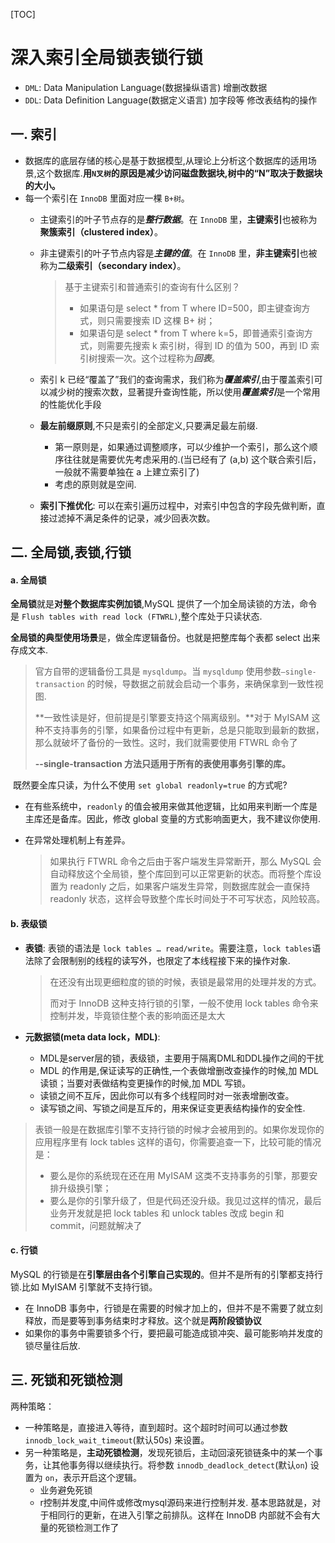 [TOC]

# 深入索引全局锁表锁行锁

- `DML`: Data Manipulation Language(数据操纵语言) 增删改数据
- `DDL`: Data Definition Language(数据定义语言) 加字段等 修改表结构的操作

## 一. 索引

- 数据库的底层存储的核心是基于数据模型,从理论上分析这个数据库的适用场景,这个数据库.**用`N叉树`的原因是减少访问磁盘数据块,树中的“N”取决于数据块的大小。**
- 每一个索引在 `InnoDB` 里面对应一棵 `B+树`。
  - 主键索引的叶子节点存的是***整行数据***。在 `InnoDB` 里，**主键索引**也被称为**聚簇索引（clustered index）**。

  - 非主键索引的叶子节点内容是***主键的值***。在 `InnoDB` 里，**非主键索引**也被称为**二级索引（secondary index）**。

    > 基于主键索引和普通索引的查询有什么区别？
    >
    > - 如果语句是 select * from T where ID=500，即主键查询方式，则只需要搜索 ID 这棵 B+ 树；
    > - 如果语句是 select * from T where k=5，即普通索引查询方式，则需要先搜索 k 索引树，得到 ID 的值为 500，再到 ID 索引树搜索一次。这个过程称为***回表***。

  - 索引 k 已经“覆盖了”我们的查询需求，我们称为***覆盖索引***,由于覆盖索引可以减少树的搜索次数，显著提升查询性能，所以使用***覆盖索引***是一个常用的性能优化手段

  - **最左前缀原则**,不只是索引的全部定义,只要满足最左前缀.
    
    - 第一原则是，如果通过调整顺序，可以少维护一个索引，那么这个顺序往往就是需要优先考虑采用的.(当已经有了 (a,b) 这个联合索引后，一般就不需要单独在 a 上建立索引了)
    - 考虑的原则就是空间.
    
  - **索引下推优化**: 可以在索引遍历过程中，对索引中包含的字段先做判断，直接过滤掉不满足条件的记录，减少回表次数。

## 二. 全局锁,表锁,行锁

#### a. 全局锁

​	**全局锁**就是**对整个数据库实例加锁**,MySQL 提供了一个加全局读锁的方法，命令是 `Flush tables with read lock (FTWRL)`,整个库处于只读状态.

   **全局锁的典型使用场景**是，做全库逻辑备份。也就是把整库每个表都 select 出来存成文本.

>  官方自带的逻辑备份工具是 `mysqldump`。当 `mysqldump` 使用参数`–single-transaction` 的时候，导数据之前就会启动一个事务，来确保拿到一致性视图.
>
> **一致性读是好，但前提是引擎要支持这个隔离级别。**对于 MyISAM 这种不支持事务的引擎，如果备份过程中有更新，总是只能取到最新的数据，那么就破坏了备份的一致性。这时，我们就需要使用 FTWRL 命令了
>
> **--single-transaction 方法只适用于所有的表使用事务引擎的库。**

​	既然要全库只读，为什么不使用 `set global readonly=true` 的方式呢?

- 在有些系统中，`readonly` 的值会被用来做其他逻辑，比如用来判断一个库是主库还是备库。因此，修改 global 变量的方式影响面更大，我不建议你使用.

- 在异常处理机制上有差异。

  > 如果执行 FTWRL 命令之后由于客户端发生异常断开，那么 MySQL 会自动释放这个全局锁，整个库回到可以正常更新的状态。而将整个库设置为 readonly 之后，如果客户端发生异常，则数据库就会一直保持 readonly 状态，这样会导致整个库长时间处于不可写状态，风险较高。

#### b. 表级锁

- **表锁**: 表锁的语法是 `lock tables … read/write`。需要注意，`lock tables`语法除了会限制别的线程的读写外，也限定了本线程接下来的操作对象.

  > 在还没有出现更细粒度的锁的时候，表锁是最常用的处理并发的方式。
  >
  > 而对于 InnoDB 这种支持行锁的引擎，一般不使用 lock tables 命令来控制并发，毕竟锁住整个表的影响面还是太大

- **元数据锁(meta data lock，MDL)**: 
  - MDL是server层的锁，表级锁，主要用于隔离DML和DDL操作之间的干扰
  - MDL 的作用是,保证读写的正确性,一个表做增删改查操作的时候,加 MDL 读锁；当要对表做结构变更操作的时候,加 MDL 写锁。
  - 读锁之间不互斥，因此你可以有多个线程同时对一张表增删改查。
  - 读写锁之间、写锁之间是互斥的，用来保证变更表结构操作的安全性.

> 表锁一般是在数据库引擎不支持行锁的时候才会被用到的。如果你发现你的应用程序里有 lock tables 这样的语句，你需要追查一下，比较可能的情况是：
>
> - 要么是你的系统现在还在用 MyISAM 这类不支持事务的引擎，那要安排升级换引擎；
> - 要么是你的引擎升级了，但是代码还没升级。我见过这样的情况，最后业务开发就是把 lock tables 和 unlock tables 改成 begin 和 commit，问题就解决了

#### c. 行锁

MySQL 的行锁是在**引擎层由各个引擎自己实现的**。但并不是所有的引擎都支持行锁.比如 MyISAM 引擎就不支持行锁。

- 在 InnoDB 事务中，行锁是在需要的时候才加上的，但并不是不需要了就立刻释放，而是要等到事务结束时才释放。这个就是**两阶段锁协议**
- 如果你的事务中需要锁多个行，要把最可能造成锁冲突、最可能影响并发度的锁尽量往后放.

## 三. 死锁和死锁检测

两种策略：

- 一种策略是，直接进入等待，直到超时。这个超时时间可以通过参数` innodb_lock_wait_timeout`(默认50s) 来设置。
- 另一种策略是，**主动死锁检测**，发现死锁后，主动回滚死锁链条中的某一个事务，让其他事务得以继续执行。将参数 `innodb_deadlock_detect`(默认`on`) 设置为 `on`，表示开启这个逻辑。
  - 业务避免死锁
  - r控制并发度,中间件或修改mysql源码来进行控制并发. 基本思路就是，对于相同行的更新，在进入引擎之前排队。这样在 InnoDB 内部就不会有大量的死锁检测工作了







